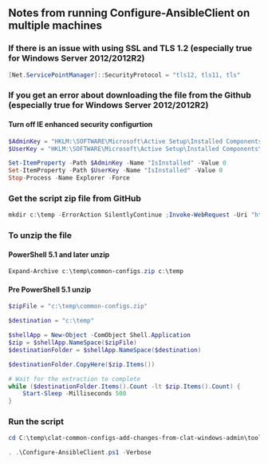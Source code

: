 ## Notes from running Configure-AnsibleClient on multiple machines

### If there is an issue with using SSL and TLS 1.2 (especially true for Windows Server 2012/2012R2)

```powershell
[Net.ServicePointManager]::SecurityProtocol = "tls12, tls11, tls"
```

### If you get an error about downloading the file from the Github (especially true for Windows Server 2012/2012R2)

#### Turn off IE enhanced security configurtion

```powershell
$AdminKey = "HKLM:\SOFTWARE\Microsoft\Active Setup\Installed Components\{A509B1A7-37EF-4b3f-8CFC-4F3A74704073}"
$UserKey = "HKLM:\SOFTWARE\Microsoft\Active Setup\Installed Components\{A509B1A8-37EF-4b3f-8CFC-4F3A74704073}"

Set-ItemProperty -Path $AdminKey -Name "IsInstalled" -Value 0
Set-ItemProperty -Path $UserKey -Name "IsInstalled" -Value 0
Stop-Process -Name Explorer -Force
```

### Get the script zip file from GitHub

```powershell
mkdir c:\temp -ErrorAction SilentlyContinue ;Invoke-WebRequest -Uri "https://github.com/tamu-edu/clat-common-configs/archive/refs/heads/main.zip" -OutFile c:\temp\common-configs.zip
```
###  To unzip the file

#### PowerShell 5.1 and later unzip

```powershell
Expand-Archive c:\temp\common-configs.zip c:\temp
```

#### Pre PowerShell 5.1 unzip

```powershell
$zipFile = "c:\temp\common-configs.zip"

$destination = "c:\temp"

$shellApp = New-Object -ComObject Shell.Application
$zip = $shellApp.NameSpace($zipFile)
$destinationFolder = $shellApp.NameSpace($destination)

$destinationFolder.CopyHere($zip.Items())

# Wait for the extraction to complete
while ($destinationFolder.Items().Count -lt $zip.Items().Count) {
    Start-Sleep -Milliseconds 500
}
```

### Run the script

```powershell
cd C:\temp\clat-common-configs-add-changes-from-clat-windows-admin\tools\powershell\

. .\Configure-AnsibleClient.ps1 -Verbose
```

